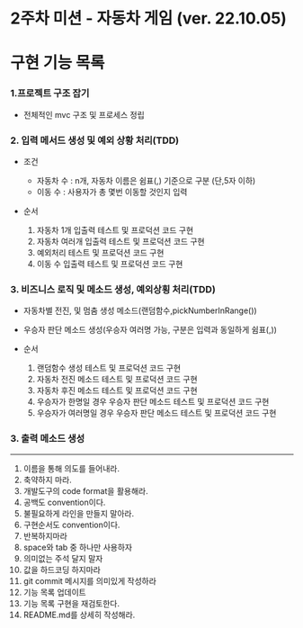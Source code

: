 # 2주차 미션 - 자동차 게임 (ver. 22.10.05)

# 구현 기능 목록
### 1.프로젝트 구조 잡기
* 전체적인 mvc 구조 및 프로세스 정립

### 2. 입력 메서드 생성 및 예외 상황 처리(TDD)
* 조건  
  * 자동차 수 : n개, 자동차 이름은 쉼표(,) 기준으로 구분 (단,5자 이하)  
  * 이동 수 : 사용자가 총 몇번 이동할 것인지 입력  
  
  
* 순서  
  1. 자동차 1개 입출력 테스트 및 프로덕션 코드 구현
  2. 자동차 여러개 입출력 테스트 및 프로덕션 코드 구현
  3. 예외처리 테스트 및 프로덕션 코드 구현
  4. 이동 수 입출력 테스트 및 프로덕션 코드 구현

### 3. 비즈니스 로직 및 메소드 생성, 예외상횡 처리(TDD)  
* 자동차별 전진, 및 멈춤 생성 메소드(랜덤함수,pickNumberInRange())  
* 우승자 판단 메소드 생성(우승자 여러명 가능, 구분은 입력과 동일하게 쉼표(,))  
  

* 순서
  1. 랜덤함수 생성 테스트 및 프로덕션 코드 구현
  2. 자동차 전진 메소드 테스트 및 프로덕션 코드 구현
  3. 자동차 후진 메소드 테스트 및 프로덕션 코드 구현
  4. 우승자가 한명일 경우 우승자 판단 메소드 테스트 및 프로덕션 코드 구현
  5. 우승자가 여러명일 경우 우승자 판단 메소드 테스트 및 프로덕션 코드 구현


### 3. 출력 메소드 생성

------------------------------------------
1. 이름을 통해 의도를 들어내라.
2. 축약하지 마라.
3. 개발도구의 code format을 활용해라.
4. 공백도 convention이다.
5. 불필요하게 라인을 만들지 말아라.
6. 구현순서도 convention이다.
7. 반복하지마라
8. space와 tab 중 하나만 사용하자
9. 의미없는 주석 달지 말자
10. 값을 하드코딩 하지마라
11. git commit 메시지를 의미있게 작성하라
12. 기능 목록 업데이트
13. 기능 목록 구현을 재검토한다.
14. README.md를 상세히 작성해라.
